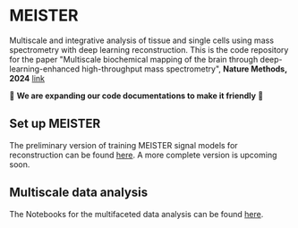 # MEISTER
Multiscale and integrative analysis of tissue and single cells using mass spectrometry with deep learning reconstruction.
This is the code repository for the paper "Multiscale biochemical mapping of the brain through deep-learning-enhanced high-throughput mass spectrometry", **Nature Methods, 2024** [link](https://www.nature.com/articles/s41592-024-02171-3)

:construction: **We are expanding our code documentations to make it friendly** :construction:

## Set up MEISTER
The preliminary version of training MEISTER signal models for reconstruction can be found [here](https://github.com/richardxie1119/MEISTER/blob/main/MEISTER_doc.pdf). A more complete version is upcoming soon.

## Multiscale data analysis

The Notebooks for the multifaceted data analysis can be found [here](https://github.com/richardxie1119/multiscale_analysis).
